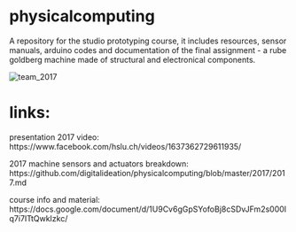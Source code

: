 # physicalcomputing
A repository for the studio prototyping course, it includes resources, sensor manuals, arduino codes and documentation of the final assignment - a rube goldberg machine made of structural and electronical components.

![team_2017](https://github.com/digitalideation/physicalcomputing/blob/master/2017/2017-03-18%2017.05.33.jpg)

# links:
<p>presentation 2017 video: https://www.facebook.com/hslu.ch/videos/1637362729611935/</p>
<p>2017 machine sensors and actuators breakdown: https://github.com/digitalideation/physicalcomputing/blob/master/2017/2017.md
<p>course info and material: https://docs.google.com/document/d/1U9Cv6gGpSYofoBj8cSDvJFm2s000Iq7i7ITtQwkIzkc/</p>
